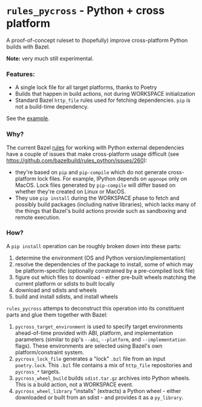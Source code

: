 # `rules_pycross` - Python + cross platform

A proof-of-concept ruleset to (hopefully) improve cross-platform Python builds with Bazel.

__Note:__ very much still experimental.

### Features:

- A single lock file for all target platforms, thanks to Poetry
- Builds that happen in build actions, not during WORKSPACE initialization
- Standard Bazel `http_file` rules used for fetching dependencies. `pip` is not a build-time dependency.

See the [example](example).

### Why?

The current Bazel [rules](https://github.com/bazelbuild/rules_python) for working with Python external dependencies
have a couple of issues that make cross-platform usage difficult (see https://github.com/bazelbuild/rules_python/issues/260):
- they're based on `pip` and `pip-compile` which do not generate cross-platform lock files. For example, IPython depends
  on `appnope` only on MacOS. Lock files generated by `pip-compile` will differ based on whether they're created on Linux
  or MacOS.
- They use `pip install` during the WORKSPACE phase to fetch and possibly build packages (including native libraries),
  which lacks many of the things that Bazel's build actions provide such as sandboxing and remote execution.

### How?

A `pip install` operation can be roughly broken down into these parts:

1. determine the environment (OS and Python version/implementation)
2. resolve the dependencies of the package to install, some of which may be platform-specific
   (optionally constrained by a pre-compiled lock file)
3. figure out which files to download - either pre-built wheels matching the current platform or sdists to built locally
4. download and sdists and wheels
5. build and install sdists, and install wheels

`rules_pycross` attemps to deconstruct this operation into its constituent parts and glue them together with Bazel:

1. `pycross_target_environment` is used to specify target environments ahead-of-time provided with ABI, platform,
   and implementation parameters (similar to pip's `--abi`, `--platform`, and `--implementation` flags). These
   environments are selected using Bazel's own platform/constraint system.
2. `pycross_lock_file` generates a "lock" `.bzl` file from an input `poetry.lock`. This `.bzl` file contains a mix of
   `http_file` repositories and `pycross_*` targets.
3. `pycross_wheel_build` builds `sdist.tar.gz` archives into Python wheels. This is a build action, not a WORKSPACE
   event.
4. `pycross_wheel_library` "installs" (extracts) a Python wheel - either downloaded or built from an sdist - and
   provides it as a `py_library`.
